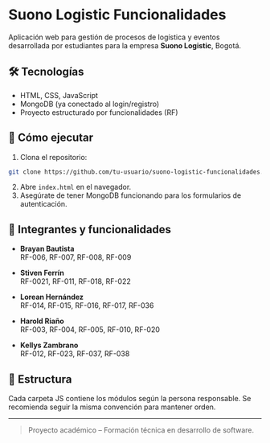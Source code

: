 # Suono Logistic Funcionalidades

Aplicación web para gestión de procesos de logística y eventos desarrollada por estudiantes para la empresa **Suono Logistic**, Bogotá.

## 🛠 Tecnologías
- HTML, CSS, JavaScript
- MongoDB (ya conectado al login/registro)
- Proyecto estructurado por funcionalidades (RF)

## 🚀 Cómo ejecutar
1. Clona el repositorio:
```bash
git clone https://github.com/tu-usuario/suono-logistic-funcionalidades.git
```
2. Abre `index.html` en el navegador.
3. Asegúrate de tener MongoDB funcionando para los formularios de autenticación.

## 👥 Integrantes y funcionalidades

- **Brayan Bautista**  
  RF-006, RF-007, RF-008, RF-009

- **Stiven Ferrín**  
  RF-0021, RF-011, RF-018, RF-022

- **Lorean Hernández**  
  RF-014, RF-015, RF-016, RF-017, RF-036

- **Harold Riaño**  
  RF-003, RF-004, RF-005, RF-010, RF-020

- **Kellys Zambrano**  
  RF-012, RF-023, RF-037, RF-038

## 📂 Estructura
Cada carpeta JS contiene los módulos según la persona responsable. Se recomienda seguir la misma convención para mantener orden.

---

> Proyecto académico – Formación técnica en desarrollo de software.
